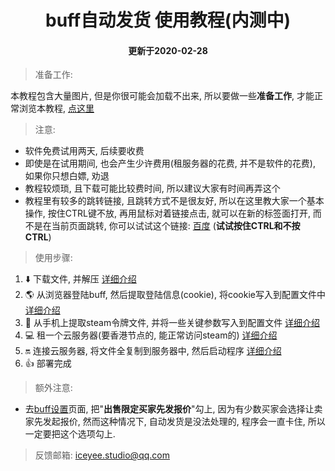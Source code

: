 <h1 align="center">buff自动发货 使用教程(内测中)</h2>
<h4 align="center">更新于2020-02-28</h2>

> 准备工作:

本教程包含大量图片, 但是你很可能会加载不出来, 所以要做一些**准备工作**, 才能正常浏览本教程, [点这里](./prepare.md)

> 注意:
- 软件免费试用两天, 后续要收费
- 即使是在试用期间, 也会产生少许费用(租服务器的花费, 并不是软件的花费), 如果你只想白嫖, 劝退
- 教程较烦琐, 且下载可能比较费时间, 所以建议大家有时间再弄这个
- 教程里有较多的跳转链接, 且跳转方式不是很友好, 所以在这里教大家一个基本操作, 按住CTRL键不放, 再用鼠标对着链接点击, 就可以在新的标签面打开, 而不是在当前页面跳转, 你可以试试这个链接: [百度](https://www.baidu.com/) (**试试按住CTRL和不按CTRL**)

> 使用步骤:
1. :arrow_down: 下载文件, 并解压 [详细介绍](./download.md)
2. :earth_americas: 从浏览器登陆buff, 然后提取登陆信息(cookie), 将cookie写入到配置文件中 [详细介绍](./buff.md)
3. :iphone: 从手机上提取steam令牌文件, 并将一些关键参数写入到配置文件 [详细介绍](./steam.md)
4. :computer: 租一个云服务器(要香港节点的, 能正常访问steam的) [详细介绍](./server.md)
5. :on: 连接云服务器, 将文件全复制到服务器中, 然后启动程序 [详细介绍](./last.md)
6. :+1: 部署完成

> 额外注意:
- 去[buff设置](https://api.buff.163.com/user-center/profile)页面, 把"**出售限定买家先发报价**"勾上, 因为有少数买家会选择让卖家先发起报价, 然而这种情况下, 自动发货是没法处理的, 程序会一直卡住, 所以一定要把这个选项勾上.

> 反馈邮箱: iceyee.studio@qq.com

